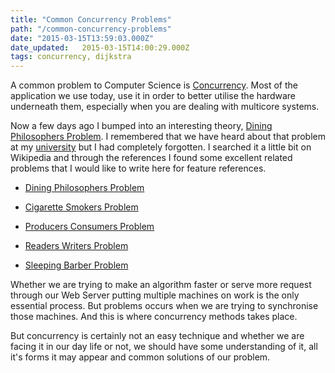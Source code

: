 ```yaml
---
title: "Common Concurrency Problems"
path: "/common-concurrency-problems"
date: "2015-03-15T13:59:03.000Z"
date_updated:   2015-03-15T14:00:29.000Z
tags: concurrency, dijkstra
---
```


A common problem to Computer Science is [Concurrency](http://en.wikipedia.org/wiki/Concurrency_%28computer_science%29). Most of the application we use today, use it in order to better utilise the hardware underneath them, especially when you are dealing with multicore systems.

Now a few days ago I bumped into an interesting theory, [Dining Philosophers Problem](http://en.wikipedia.org/wiki/Dining_philosophers_problem). I remembered that we have heard about that problem at my [university](http://www.it.teithe.gr/) but I had completely forgotten. I searched it a little bit on Wikipedia and through the references I found some excellent related problems that I would like to write here for feature references.

* [Dining Philosophers Problem](http://en.wikipedia.org/wiki/Dining_philosophers_problem)

* [Cigarette Smokers Problem](http://en.wikipedia.org/wiki/Cigarette_smokers_problem)

* [Producers Consumers Problem](http://en.wikipedia.org/wiki/Producers-consumers_problem)

* [Readers Writers Problem](http://en.wikipedia.org/wiki/Readers-writers_problem)

* [Sleeping Barber Problem](http://en.wikipedia.org/wiki/Sleeping_barber_problem)

Whether we are trying to make an algorithm faster or serve more request through our Web Server putting multiple machines on work is the only essential process. But problems occurs when we are trying to synchronise those machines. And this is where concurrency methods takes place.

But concurrency is certainly not an easy technique and whether we are facing it in our day life or not, we should have some understanding of it, all it's forms it may appear and common solutions of our problem.

